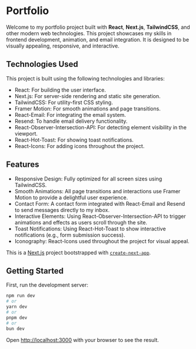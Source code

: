 # Portfolio

Welcome to my portfolio project built with **React**, **Next.js**, **TailwindCSS**, and other modern web technologies. This project showcases my skills in frontend development, animation, and email integration. It is designed to be visually appealing, responsive, and interactive.

## Technologies Used

This project is built using the following technologies and libraries:

- React: For building the user interface.
- Next.js: For server-side rendering and static site generation.
- TailwindCSS: For utility-first CSS styling.
- Framer Motion: For smooth animations and page transitions.
- React-Email: For integrating the email system.
- Resend: To handle email delivery functionality.
- React-Observer-Intersection-API: For detecting element visibility in the viewport.
- React-Hot-Toast: For showing toast notifications.
- React-Icons: For adding icons throughout the project.

## Features

- Responsive Design: Fully optimized for all screen sizes using TailwindCSS.
- Smooth Animations: All page transitions and interactions use Framer Motion to provide a delightful user experience.
- Contact Form: A contact form integrated with React-Email and Resend to send messages directly to my inbox.
- Interactive Elements: Using React-Observer-Intersection-API to trigger animations and effects as users scroll through the site.
- Toast Notifications: Using React-Hot-Toast to show interactive notifications (e.g., form submission success).
- Iconography: React-Icons used throughout the project for visual appeal.

This is a [Next.js](https://nextjs.org) project bootstrapped with [`create-next-app`](https://nextjs.org/docs/app/api-reference/cli/create-next-app).

## Getting Started

First, run the development server:

```bash
npm run dev
# or
yarn dev
# or
pnpm dev
# or
bun dev
```

Open [http://localhost:3000](http://localhost:3000) with your browser to see the result.
